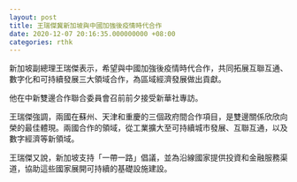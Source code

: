```yaml
---
layout: post
title: 王瑞傑冀新加坡與中國加強後疫情時代合作
date: 2020-12-07 20:16:35.000000000 +08:00
categories: rthk
---
```


新加坡副總理王瑞傑表示，希望與中國加強後疫情時代合作，共同拓展互聯互通、數字化和可持續發展三大領域合作，為區域經濟發展做出貢獻。

他在中新雙邊合作聯合委員會召前前夕接受新華社專訪。

王瑞傑強調，兩國在蘇州、天津和重慶的三個政府間合作項目，是雙邊關係欣欣向榮的最佳體現。兩國合作的領域，從工業擴大至可持續城市發展、互聯互通，以及數字經濟等新領域。

王瑞傑又說，新加坡支持「一帶一路」倡議，並為沿線國家提供投資和金融服務渠道，協助這些國家展開可持續的基礎設施建設。
